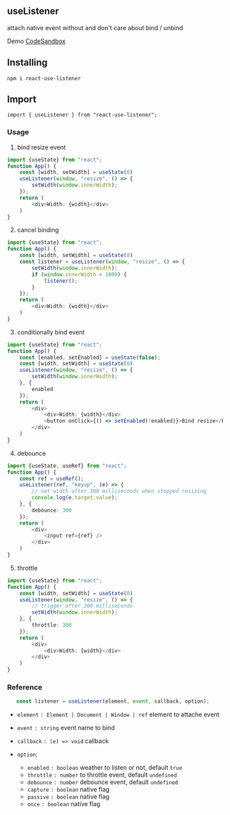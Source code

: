 ## useListener
attach native event without and don't care about bind / unbind

Demo [CodeSandbox](https://codesandbox.io/s/wonderful-franklin-zpck1)

## Installing

    npm i react-use-listener

## Import
    import { useListener } from "react-use-listener";

### Usage

1. bind resize event

```ts
import {useState} from "react";
function App() {
    const [width, setWidth] = useState(0)
    useListener(window, "resize", () => {
        setWidth(window.innerWidth);
    });
    return (
        <div>Width: {width}</div>
    )
}
```

2. cancel binding

```ts
import {useState} from "react";
function App() {
    const [width, setWidth] = useState(0)
    const listener = useListener(window, "resize", () => {
        setWidth(window.innerWidth);
        if (window.innerWidth < 1000) {
            listener();
        }
    });
    return (
        <div>Width: {width}</div>
    )
}
```

3. conditionally bind event

```ts
import {useState} from "react";
function App() {
    const [enabled, setEnabled] = useState(false);
    const [width, setWidth] = useState(0)
    useListener(window, "resize", () => {
        setWidth(window.innerWidth);
    }, {
        enabled
    });
    return (
        <div>
            <div>Width: {width}</div>
            <button onClick={() => setEnabled(!enabled)}>Bind resize</button>
        </div>
    )
}
```


4. debounce

```ts
import {useState, useRef} from "react";
function App() {
    const ref = useRef();
    useListener(ref, "keyup", (e) => {
        // set width after 300 milliseconds when stopped resizing
        console.log(e.target.value);
    }, {
        debounce: 300
    });
    return (
        <div>
            <input ref={ref} />
        </div>
    )
}
```

5. throttle

```ts
import {useState} from "react";
function App() {
    const [width, setWidth] = useState(0)
    useListener(window, "resize", () => {
        // trigger after 300 milliseconds
        setWidth(window.innerWidth);
    }, {
        throttle: 300
    });
    return (
        <div>
            <div>Width: {width}</div>
        </div>
    )
}
```

### Reference

```ts
   const listener = useListener(element, event, callback, option);
```
* `element` `: Element | Document | Window | ref` element to attache event
* `event` `: string` event name to bind
* `callback` `: (e) => void` callback
* `option`:

    * `enabled` `: boolean` weather to listen or not, default `true`
    * `throttle` `: number` to throttle event, default `undefined`
    * `debounce` `: number` debounce event, default `undefined`
    * `capture` `: boolean` native flag
    * `passive` `: boolean` native flag
    * `once` `: boolean` native flag